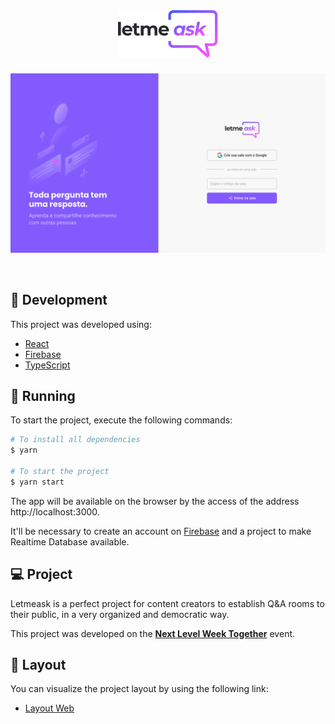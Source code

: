 <h1 align="center">
  <img alt="Letmeask" src=".github/logo.svg" width="160px">
</h1>

<p align="center">
    <img alt="Letmeask" src=".github/letmeask.svg" />
</p>

<br>

## 🧪 Development

This project was developed using:

- [React](https://reactjs.org)
- [Firebase](https://firebase.google.com/)
- [TypeScript](https://www.typescriptlang.org/)

## 🚀 Running

To start the project, execute the following commands:
```bash
# To install all dependencies
$ yarn

# To start the project
$ yarn start
```
The app will be available on the browser by the access of the address http://localhost:3000.

It'll be necessary to create an account on [Firebase](https://firebase.google.com/) and a project to make Realtime Database available.

## 💻 Project

Letmeask is a perfect project for content creators to establish Q&A rooms to their public, in a very organized and democratic way.

This project was developed on the **[Next Level Week Together](https://nextlevelweek.com/)** event.

## 🔖 Layout

You can visualize the project layout by using the following link:

- [Layout Web](https://www.figma.com/community/file/1009824839797878169/Letmeask)